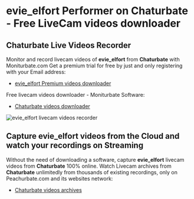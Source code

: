 # evie_elfort Performer on Chaturbate - Free LiveCam videos downloader

## Chaturbate Live Videos Recorder

Monitor and record livecam videos of **evie_elfort** from **Chaturbate** with Moniturbate.com
Get a premium trial for free by just and only registering with your Email address:
* [evie_elfort Premium videos downloader](https://moniturbate.com/request-demo-licence-key.html)

Free livecam videos downloader - Moniturbate Software:
* [Chaturbate videos downloader](https://moniturbate.com/moniturbate-download-software.html)

![evie_elfort livecam videos recorder](https://peachurnet.com/templates/moniturbate-software.png)


## Capture evie_elfort videos from the Cloud and watch your recordings on Streaming

Without the need of downloading a software, capture **evie_elfort** livecam videos from **Chaturbate** 100% online.
Watch Livecam archives from **Chaturbate** unlimitedly from thousands of existing recordings, only on Peachurbate.com and its websites network:
* [Chaturbate videos archives](https://peachurnet.com/)